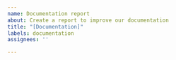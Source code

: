 ```yaml
---
name: Documentation report
about: Create a report to improve our documentation
title: "[Documentation]"
labels: documentation
assignees: ''

---
```



